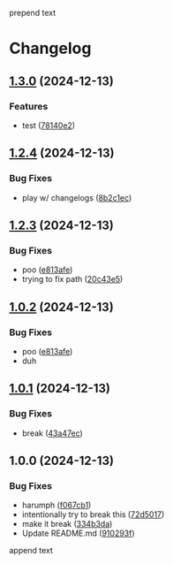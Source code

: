 prepend text

# Changelog

## [1.3.0](https://github.com/ScottKirvan/ReleasePleaseTest/compare/v1.2.4...v1.3.0) (2024-12-13)


### Features

* test ([78140e2](https://github.com/ScottKirvan/ReleasePleaseTest/commit/78140e2bddf78c1ab3e3275f95dac20bc87936ae))

## [1.2.4](https://github.com/ScottKirvan/ReleasePleaseTest/compare/v1.2.3...v1.2.4) (2024-12-13)


### Bug Fixes

* play w/ changelogs ([8b2c1ec](https://github.com/ScottKirvan/ReleasePleaseTest/commit/8b2c1ec2f9b4a309da7d79b03108b138128ad14e))

## [1.2.3](https://github.com/ScottKirvan/ReleasePleaseTest/compare/v1.0.1...v1.2.3) (2024-12-13)


### Bug Fixes

* poo ([e813afe](https://github.com/ScottKirvan/ReleasePleaseTest/commit/e813afe5e1726746c49b59c69e01fc5f7b220aa5))
* trying to fix path ([20c43e5](https://github.com/ScottKirvan/ReleasePleaseTest/commit/20c43e57a6f1c25bf48bec0ce4dd9f3faac7e39b))

## [1.0.2](https://github.com/ScottKirvan/ReleasePleaseTest/compare/v1.0.1...v1.0.2) (2024-12-13)


### Bug Fixes

* poo ([e813afe](https://github.com/ScottKirvan/ReleasePleaseTest/commit/e813afe5e1726746c49b59c69e01fc5f7b220aa5))
* duh

## [1.0.1](https://github.com/ScottKirvan/ReleasePleaseTest/compare/v1.0.0...v1.0.1) (2024-12-13)


### Bug Fixes

* break ([43a47ec](https://github.com/ScottKirvan/ReleasePleaseTest/commit/43a47ecfa9ca64f9f5328672a18e57d613a66ae0))

## 1.0.0 (2024-12-13)


### Bug Fixes

* harumph ([f067cb1](https://github.com/ScottKirvan/ReleasePleaseTest/commit/f067cb1be7c694fc9cc5be6e4a6dbfc7081e8787))
* intentionally try to break this ([72d5017](https://github.com/ScottKirvan/ReleasePleaseTest/commit/72d50171f1cc616a7c4f7596697e7bd564bdac62))
* make it break ([334b3da](https://github.com/ScottKirvan/ReleasePleaseTest/commit/334b3da7789b8215f7ddaf7041aaefca52d945e6))
* Update README.md ([910293f](https://github.com/ScottKirvan/ReleasePleaseTest/commit/910293fc921118cfc1d11852825b521fe03a962e))


append text
